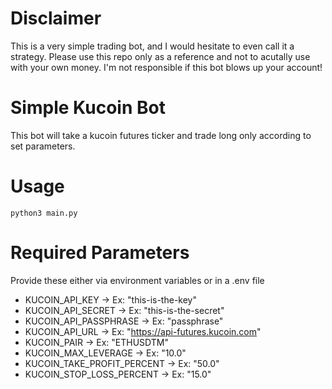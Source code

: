 # Disclaimer
This is a very simple trading bot, and I would hesitate to even call it a strategy. Please use this repo only as a reference and not to acutally use with your own money. I'm not responsible if this bot blows up your account!

# Simple Kucoin Bot
This bot will take a kucoin futures ticker and trade long only according to set parameters.

# Usage
```
python3 main.py
```

# Required Parameters
Provide these either via environment variables or in a .env file
* KUCOIN_API_KEY -> Ex: "this-is-the-key"
* KUCOIN_API_SECRET -> Ex: "this-is-the-secret"
* KUCOIN_API_PASSPHRASE -> Ex: "passphrase"
* KUCOIN_API_URL -> Ex: "https://api-futures.kucoin.com"
* KUCOIN_PAIR -> Ex: "ETHUSDTM"
* KUCOIN_MAX_LEVERAGE -> Ex: "10.0"
* KUCOIN_TAKE_PROFIT_PERCENT -> Ex: "50.0"
* KUCOIN_STOP_LOSS_PERCENT -> Ex: "15.0"
